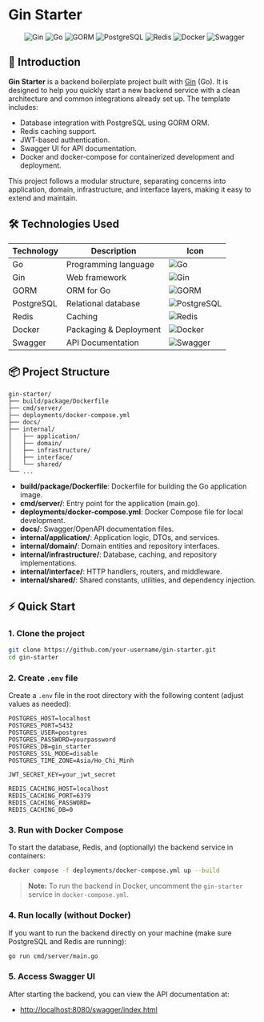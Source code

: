 # Gin Starter

<p align="center">
  <img src="https://img.shields.io/badge/Gin-1.9.1-green?logo=go" alt="Gin" />
  <img src="https://img.shields.io/badge/Go-1.21+-00ADD8?logo=go" alt="Go" />
  <img src="https://img.shields.io/badge/GORM-2.0+-blue?logo=go" alt="GORM" />
  <img src="https://img.shields.io/badge/PostgreSQL-14+-336791?logo=postgresql" alt="PostgreSQL" />
  <img src="https://img.shields.io/badge/Redis-7+-DC382D?logo=redis" alt="Redis" />
  <img src="https://img.shields.io/badge/Docker-20+-2496ED?logo=docker" alt="Docker" />
  <img src="https://img.shields.io/badge/Swagger-UI-85EA2D?logo=swagger" alt="Swagger" />
</p>

## 🚀 Introduction

**Gin Starter** is a backend boilerplate project built with [Gin](https://github.com/gin-gonic/gin) (Go). It is designed to help you quickly start a new backend service with a clean architecture and common integrations already set up. The template includes:

- Database integration with PostgreSQL using GORM ORM.
- Redis caching support.
- JWT-based authentication.
- Swagger UI for API documentation.
- Docker and docker-compose for containerized development and deployment.

This project follows a modular structure, separating concerns into application, domain, infrastructure, and interface layers, making it easy to extend and maintain.

## 🛠️ Technologies Used

| Technology     | Description                  | Icon |
| -------------- | --------------------------- | ---- |
| Go             | Programming language         | ![Go](https://img.shields.io/badge/Go-00ADD8?logo=go) |
| Gin            | Web framework                | ![Gin](https://img.shields.io/badge/Gin-1.9.1-green?logo=go) |
| GORM           | ORM for Go                   | ![GORM](https://img.shields.io/badge/GORM-2.0+-blue?logo=go) |
| PostgreSQL     | Relational database          | ![PostgreSQL](https://img.shields.io/badge/PostgreSQL-336791?logo=postgresql) |
| Redis          | Caching                      | ![Redis](https://img.shields.io/badge/Redis-DC382D?logo=redis) |
| Docker         | Packaging & Deployment       | ![Docker](https://img.shields.io/badge/Docker-2496ED?logo=docker) |
| Swagger        | API Documentation            | ![Swagger](https://img.shields.io/badge/Swagger-UI-85EA2D?logo=swagger) |

## 📦 Project Structure

```
gin-starter/
├── build/package/Dockerfile
├── cmd/server/
├── deployments/docker-compose.yml
├── docs/
├── internal/
│   ├── application/
│   ├── domain/
│   ├── infrastructure/
│   ├── interface/
│   └── shared/
└── ...
```

- **build/package/Dockerfile**: Dockerfile for building the Go application image.
- **cmd/server/**: Entry point for the application (main.go).
- **deployments/docker-compose.yml**: Docker Compose file for local development.
- **docs/**: Swagger/OpenAPI documentation files.
- **internal/application/**: Application logic, DTOs, and services.
- **internal/domain/**: Domain entities and repository interfaces.
- **internal/infrastructure/**: Database, caching, and repository implementations.
- **internal/interface/**: HTTP handlers, routers, and middleware.
- **internal/shared/**: Shared constants, utilities, and dependency injection.

## ⚡️ Quick Start

### 1. Clone the project

```bash
git clone https://github.com/your-username/gin-starter.git
cd gin-starter
```

### 2. Create `.env` file

Create a `.env` file in the root directory with the following content (adjust values as needed):

```env
POSTGRES_HOST=localhost
POSTGRES_PORT=5432
POSTGRES_USER=postgres
POSTGRES_PASSWORD=yourpassword
POSTGRES_DB=gin_starter
POSTGRES_SSL_MODE=disable
POSTGRES_TIME_ZONE=Asia/Ho_Chi_Minh

JWT_SECRET_KEY=your_jwt_secret

REDIS_CACHING_HOST=localhost
REDIS_CACHING_PORT=6379
REDIS_CACHING_PASSWORD=
REDIS_CACHING_DB=0
```

### 3. Run with Docker Compose

To start the database, Redis, and (optionally) the backend service in containers:

```bash
docker compose -f deployments/docker-compose.yml up --build
```

> **Note:** To run the backend in Docker, uncomment the `gin-starter` service in `docker-compose.yml`.

### 4. Run locally (without Docker)

If you want to run the backend directly on your machine (make sure PostgreSQL and Redis are running):

```bash
go run cmd/server/main.go
```

### 5. Access Swagger UI

After starting the backend, you can view the API documentation at:

- [http://localhost:8080/swagger/index.html](http://localhost:8080/swagger/index.html)
